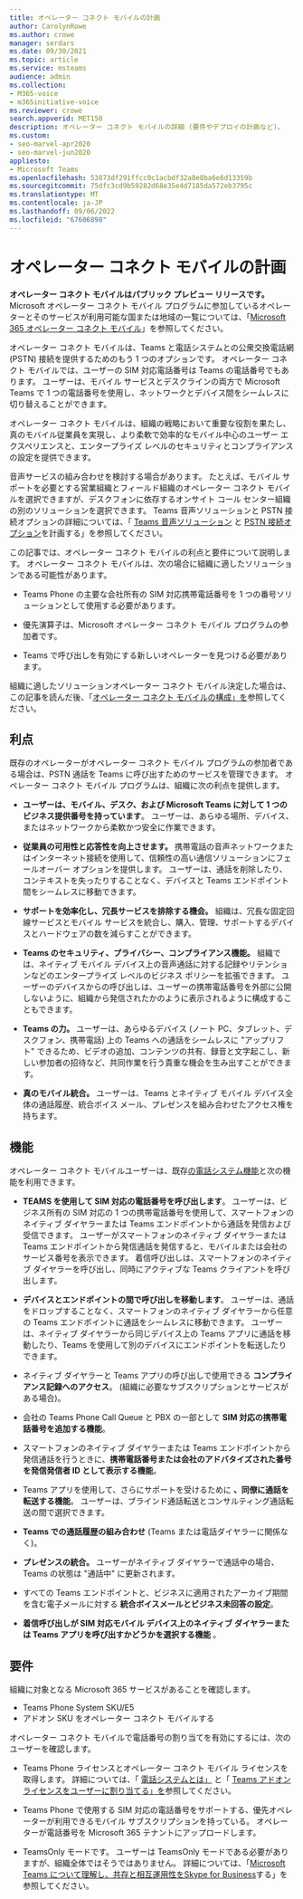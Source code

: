 ```yaml
---
title: オペレーター コネクト モバイルの計画
author: CarolynRowe
ms.author: crowe
manager: serdars
ms.date: 09/30/2021
ms.topic: article
ms.service: msteams
audience: admin
ms.collection:
- M365-voice
- m365initiative-voice
ms.reviewer: crowe
search.appverid: MET150
description: オペレーター コネクト モバイルの詳細 (要件やデプロイの計画など)。
ms.custom:
- seo-marvel-apr2020
- seo-marvel-jun2020
appliesto:
- Microsoft Teams
ms.openlocfilehash: 53873df291ffcc0c1acbdf32a8e8ba6e6d13359b
ms.sourcegitcommit: 75dfc3cd9b59282d68e35e4d7185da572eb3795c
ms.translationtype: MT
ms.contentlocale: ja-JP
ms.lasthandoff: 09/06/2022
ms.locfileid: "67606898"
---
```

# <a name="plan-for-operator-connect-mobile"></a>オペレーター コネクト モバイルの計画

**オペレーター コネクト モバイルはパブリック プレビュー リリースです。** Microsoft オペレーター コネクト モバイル プログラムに参加しているオペレーターとそのサービスが利用可能な国または地域の一覧については、「[Microsoft 365 オペレーター コネクト モバイル](https://cloudpartners.transform.microsoft.com/practices/microsoft-365-for-operators/connect-mobile)」を参照してください。

オペレーター コネクト モバイルは、Teams と電話システムとの公衆交換電話網 (PSTN) 接続を提供するためのもう 1 つのオプションです。 オペレーター コネクト モバイルでは、ユーザーの SIM 対応電話番号は Teams の電話番号でもあります。 ユーザーは、モバイル サービスとデスクラインの両方で Microsoft Teams で 1 つの電話番号を使用し、ネットワークとデバイス間をシームレスに切り替えることができます。

オペレーター コネクト モバイルは、組織の戦略において重要な役割を果たし、真のモバイル従業員を実現し、より柔軟で効率的なモバイル中心のユーザー エクスペリエンスと、エンタープライズ レベルのセキュリティとコンプライアンスの設定を提供できます。

音声サービスの組み合わせを検討する場合があります。 たとえば、モバイル サポートを必要とする営業組織とフィールド組織のオペレーター コネクト モバイルを選択できますが、デスクフォンに依存するオンサイト コール センター組織の別のソリューションを選択できます。 Teams 音声ソリューションと PSTN 接続オプションの詳細については、「 [Teams 音声ソリューション](cloud-voice-landing-page.md) と [PSTN 接続オプション](pstn-connectivity.md)を計画する」を参照してください。 

この記事では、オペレーター コネクト モバイルの利点と要件について説明します。 オペレーター コネクト モバイルは、次の場合に組織に適したソリューションである可能性があります。

-   Teams Phone の主要な会社所有の SIM 対応携帯電話番号を 1 つの番号ソリューションとして使用する必要があります。

-   優先演算子は、Microsoft オペレーター コネクト モバイル プログラムの参加者です。

-   Teams で呼び出しを有効にする新しいオペレーターを見つける必要があります。

組織に適したソリューションオペレーター コネクト モバイル決定した場合は、この記事を読んだ後、「[オペレーター コネクト モバイルの構成」を](operator-connect-mobile-configure.md)参照してください。



## <a name="benefits"></a>利点

既存のオペレーターがオペレーター コネクト モバイル プログラムの参加者である場合は、PSTN 通話を Teams に呼び出すためのサービスを管理できます。 オペレーター コネクト モバイル プログラムは、組織に次の利点を提供します。

- **ユーザーは、モバイル、デスク、および Microsoft Teams に対して 1 つのビジネス提供番号を持っています**。 ユーザーは、あらゆる場所、デバイス、またはネットワークから柔軟かつ安全に作業できます。  

- **従業員の可用性と応答性を向上させます。** 携帯電話の音声ネットワークまたはインターネット接続を使用して、信頼性の高い通信ソリューションにフェールオーバー オプションを提供します。 ユーザーは、通話を削除したり、コンテキストを失ったりすることなく、デバイスと Teams エンドポイント間をシームレスに移動できます。

- **サポートを効率化し、冗長サービスを排除する機会。** 組織は、冗長な固定回線サービスとモバイル サービスを統合し、購入、管理、サポートするデバイスとハードウェアの数を減らすことができます。

-   **Teams のセキュリティ、プライバシー、コンプライアンス機能。** 組織では、ネイティブ モバイル デバイス上の音声通話に対する記録やリテンションなどのエンタープライズ レベルのビジネス ポリシーを拡張できます。 ユーザーのデバイスからの呼び出しは、ユーザーの携帯電話番号を外部に公開しないように、組織から発信されたかのように表示されるように構成することもできます。

- **Teams の力。** ユーザーは、あらゆるデバイス (ノート PC、タブレット、デスクフォン、携帯電話) 上の Teams への通話をシームレスに "アップリフト" できるため、ビデオの追加、コンテンツの共有、録音と文字起こし、新しい参加者の招待など、共同作業を行う貴重な機会を生み出すことができます。

- **真のモバイル統合。** ユーザーは、Teams とネイティブ モバイル デバイス全体の通話履歴、統合ボイス メール、プレゼンスを組み合わせたアクセス権を持ちます。 

## <a name="features"></a>機能

オペレーター コネクト モバイルユーザーは、既存[の電話システム機能](here-s-what-you-get-with-phone-system.md)と次の機能を利用できます。

- **TEAMS を使用して SIM 対応の電話番号を呼び出します**。 ユーザーは、ビジネス所有の SIM 対応の 1 つの携帯電話番号を使用して、スマートフォンのネイティブ ダイヤラーまたは Teams エンドポイントから通話を発信および受信できます。 ユーザーがスマートフォンのネイティブ ダイヤラーまたは Teams エンドポイントから発信通話を発信すると、モバイルまたは会社のサービス番号を表示できます。 着信呼び出しは、スマートフォンのネイティブ ダイヤラーを呼び出し、同時にアクティブな Teams クライアントを呼び出します。

-   **デバイスとエンドポイントの間で呼び出しを移動します**。 ユーザーは、通話をドロップすることなく、スマートフォンのネイティブ ダイヤラーから任意の Teams エンドポイントに通話をシームレスに移動できます。 ユーザーは、ネイティブ ダイヤラーから同じデバイス上の Teams アプリに通話を移動したり、Teams を使用して別のデバイスにエンドポイントを転送したりできます。 

- ネイティブ ダイヤラーと Teams アプリの呼び出しで使用できる **コンプライアンス記録へのアクセス**。 (組織に必要なサブスクリプションとサービスがある場合)。

- 会社の Teams Phone Call Queue と PBX の一部として **SIM 対応の携帯電話番号を追加する機能**。

- スマートフォンのネイティブ ダイヤラーまたは Teams エンドポイントから発信通話を行うときに、**携帯電話番号または会社のアドバタイズされた番号を発信発信者 ID として表示する機能**。

- Teams アプリを使用して、さらにサポートを受けるために **、同僚に通話を転送する機能**。 ユーザーは、ブラインド通話転送とコンサルティング通話転送の間で選択できます。 

- **Teams での通話履歴の組み合わせ** (Teams または電話ダイヤラーに関係なく)。

- **プレゼンスの統合。**  ユーザーがネイティブ ダイヤラーで通話中の場合、Teams の状態は "通話中" に更新されます。 

- すべての Teams エンドポイントと、ビジネスに適用されたアーカイブ期間を含む電子メールに対する **統合ボイスメールとビジネス未回答の設定**。

- **着信呼び出しが SIM 対応モバイル デバイス上のネイティブ ダイヤラーまたは Teams アプリを呼び出すかどうかを選択する機能** 。

## <a name="requirements"></a>要件

組織に対象となる Microsoft 365 サービスがあることを確認します。

- Teams Phone System SKU/E5
- アドオン SKU をオペレーター コネクト モバイルする

オペレーター コネクト モバイルで電話番号の割り当てを有効にするには、次のユーザーを確認します。

- Teams Phone ライセンスとオペレーター コネクト モバイル ライセンスを取得します。 詳細については、「 [電話システムとは」](what-is-phone-system-in-office-365.md) と「 [Teams アドオン ライセンスをユーザーに割り当てる」を](teams-add-on-licensing/assign-teams-add-on-licenses.md)参照してください。

- Teams Phone で使用する SIM 対応の電話番号をサポートする、優先オペレーターが利用できるモバイル サブスクリプションを持っている。 オペレーターが電話番号を Microsoft 365 テナントにアップロードします。

- TeamsOnly モードです。 ユーザーは TeamsOnly モードである必要がありますが、組織全体ではそうではありません。 詳細については、「[Microsoft Teams について理解し、共存と相互運用性をSkype for Business](teams-and-skypeforbusiness-coexistence-and-interoperability.md)する」を参照してください。


